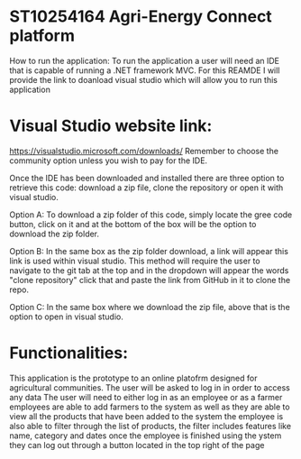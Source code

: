 # ST10254164 Agri-Energy Connect platform

How to run the application:
To run the application a user will need an IDE that is capable of running a .NET framework MVC.
For this REAMDE I will provide the link to doanload visual studio which will allow you to run this application

# Visual Studio website link:
https://visualstudio.microsoft.com/downloads/
Remember to choose the community option unless you wish to pay for the IDE.

Once the IDE has been downloaded and installed there are three option to retrieve this code: download a zip file, clone the repository or open it with visual studio.

Option A:
To download a zip folder of this code, simply locate the gree code button, click on it and at the bottom of the box will be the option to download the zip folder.

Option B:
In the same box as the zip folder download, a link will appear this link is used within visual studio. This method will require the user to navigate to the git tab at the top and in the dropdown will appear the words "clone repository" click that and paste the link from GitHub in it to clone the repo.

Option C: 
In the same box where we download the zip file, above that is the option to open in visual studio.

# Functionalities:
This application is the prototype to an online platofrm designed for agricultural communities. 
The user will be asked to log in in order to access any data
The user will need to either log in as an employee or as a farmer
employees are able to add farmers to the system as well as they are able to view all the products that have been added to the system
the employee is also able to filter through the list of products, the filter includes features like name, category and dates
once the employee is finished using the ystem they can log out through a button located in the top right of the page

